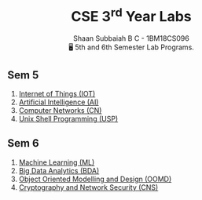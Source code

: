 <div align="center">
<h1> CSE 3<sup>rd</sup> Year Labs </h1>
Shaan Subbaiah B C - 1BM18CS096<br>
🖥️ 5th and 6th Semester Lab Programs.
</div>

## Sem 5

1. [Internet of Things (IOT)](https://github.com/shaansubbaiah/CSE-3rd-Year-Labs/tree/master/IOT)
2. [Artificial Intelligence (AI)](https://github.com/shaansubbaiah/CSE-3rd-Year-Labs/tree/master/AI)
3. [Computer Networks (CN)](https://github.com/shaansubbaiah/CSE-3rd-Year-Labs/tree/master/CN)
4. [Unix Shell Programming (USP)](https://github.com/shaansubbaiah/CSE-3rd-Year-Labs/tree/master/USP)

## Sem 6

1. [Machine Learning (ML)](https://github.com/shaansubbaiah/CSE-3rd-Year-Labs/tree/master/ML)
2. [Big Data Analytics (BDA)](https://github.com/shaansubbaiah/CSE-3rd-Year-Labs/tree/master/BDA)
3. [Object Oriented Modelling and Design (OOMD)](https://github.com/shaansubbaiah/CSE-3rd-Year-Labs/tree/master/OOMD)
4. [Cryptography and Network Security (CNS)](https://github.com/shaansubbaiah/CSE-3rd-Year-Labs/tree/master/CNS)
